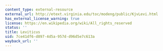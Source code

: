 ```yaml
---
content_type: external-resource
external_url: http://etext.virginia.edu/toc/modeng/public/KjvLevi.html
has_external_license_warning: true
license: https://en.wikipedia.org/wiki/All_rights_reserved
status: ''
title: Leviticus
uid: 7ce41df6-d897-4d5a-957d-d96d5e7c613a
wayback_url: ''
---
```


